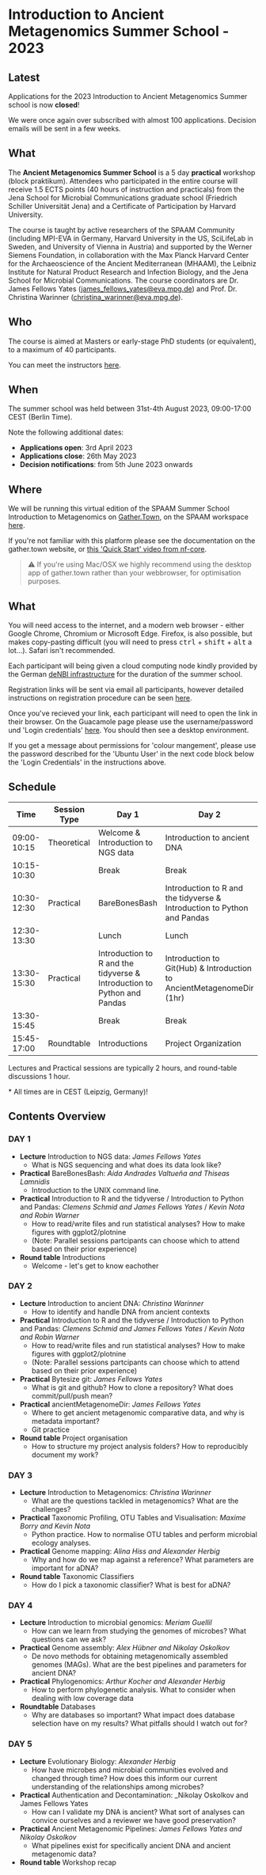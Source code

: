 # Introduction to Ancient Metagenomics Summer School - 2023

## Latest

Applications for the 2023 Introduction to Ancient Metagenomics Summer school is now **closed**!

We were once again over subscribed with almost 100 applications. Decision emails will be sent in a few weeks.

<!-- You can send your application on the following form: [https://survey.academiccloud.de/index.php/773422](https://survey.academiccloud.de/index.php/773422) -->

## What

The **Ancient Metagenomics Summer School** is a 5 day **practical** workshop (block praktikum). Attendees who participated in the entire course will receive 1.5 ECTS points (40 hours of instruction and practicals) from the Jena School for Microbial Communications graduate school (Friedrich Schiller Universität Jena) and a Certificate of Participation by Harvard University.

The course is taught by active researchers of the SPAAM Community (including MPI-EVA in Germany, Harvard University in the US, SciLifeLab in Sweden, and University of Vienna in Austria) and supported by the Werner Siemens Foundation, in collaboration with the Max Planck Harvard Center for the Archaeoscience of the Ancient Mediterranean (MHAAM), the Leibniz Institute for Natural Product Research and Infection Biology, and the Jena School for Microbial Communications. The course coordinators are Dr. James Fellows Yates (james_fellows_yates@eva.mpg.de) and Prof. Dr. Christina Warinner (christina_warinner@eva.mpg.de).

## Who

The course is aimed at Masters or early-stage PhD students (or equivalent), to a maximum of 40 participants.

You can meet the instructors [here](/2023/instructors.md).

## When

The summer school was held between 31st-4th August 2023, 09:00-17:00 CEST (Berlin Time).

Note the following additional dates:

- **Applications open**: 3rd April 2023
- **Applications close**: 26th May 2023
- **Decision notifications**: from 5th June 2023 onwards

## Where

We will be running this virtual edition of the SPAAM Summer School Introduction to Metagenomics on [Gather.Town](https://gather.town), on the SPAAM workspace [here](https://app.gather.town/app/PlXjb0deog0B4JCq/spaam-community).

If you're not familiar with this platform please see the documentation on the gather.town website, or [this 'Quick Start' video from nf-core](https://nf-co.re/events/2022/bytesize-37-gathertown).

> ⚠️ If you're using Mac/OSX we highly recommend using the desktop app of gather.town rather than your webbrowser, for optimisation purposes.

## What

You will need access to the internet, and a modern web browser - either Google Chrome, Chromium or Microsoft Edge.
Firefox, is also possible, but makes copy-pasting difficult (you will need to press <kbd>ctrl</kbd> + <kbd>shift</kbd> + <kbd>alt</kbd> a lot...). Safari isn't recommended.

Each participant will being given a cloud computing node kindly provided by the German [deNBI infrastructure](https://www.denbi.de/cloud) for the duration of the summer school.

Registration links will be sent via email all participants, however detailed instructions on registration procedure can be seen [here](2023/denbi-registration).

Once you've recieved your link, each participant will need to open the link in their browser. On the Guacamole page please use the username/password und 'Login credentials' [here](https://cloud.denbi.de/wiki/simple_vm/customization/#apache-guacamole). You should then see a desktop environment.

If you get a message about permissions for 'colour mangement', please use the password described for the 'Ubuntu User' in the next code block below the 'Login Credentials' in the instructions above.

## Schedule

| **Time**    | **Session Type** | **Day 1**                                                               | **Day 2**                                                               | **Day 3**                                         | **Day 4**                          | **Day 5**                               |
| ----------- | ---------------- | ----------------------------------------------------------------------- | ----------------------------------------------------------------------- | ------------------------------------------------- | ---------------------------------- | --------------------------------------- |
| 09:00-10:15 | Theoretical      | Welcome & Introduction to NGS data                                      | Introduction to ancient DNA                                             | Introduction to Metagenomics                      | Introduction to microbial genomics | Evolutionary Biology                    |
| 10:15-10:30 |                  | Break                                                                   | Break                                                                   | Break                                             | Break                              | Break                                   |
| 10:30-12:30 | Practical        | BareBonesBash                                                           | Introduction to R and the tidyverse & Introduction to Python and Pandas | Taxonomic Profiling, OTU Tables and Visualisation | Genome assembly                    | Decontamination and authentication      |
| 12:30-13:30 |                  | Lunch                                                                   | Lunch                                                                   | Lunch                                             | Lunch                              | Lunch                                   |
| 13:30-15:30 | Practical        | Introduction to R and the tidyverse & Introduction to Python and Pandas | Introduction to Git(Hub) & Introduction to AncientMetagenomeDir (1hr)   | Genome mapping                                    | Phylogenomics                      | Ancient Metagenomic Pipelines & Wrap Up |
| 13:30-15:45 |                  | Break                                                                   | Break                                                                   | Break                                             | Break                              |
| 15:45-17:00 | Roundtable       | Introductions                                                           | Project Organization                                                    | Taxonomic Classifiers                             | Databases                          | Dinner (Leipzig Only)                   |

Lectures and Practical sessions are typically 2 hours, and round-table discussions 1 hour.

\* All times are in CEST (Leipzig, Germany)!

## Contents Overview

### DAY 1

- **Lecture** Introduction to NGS data: _James Fellows Yates_
  - What is NGS sequencing and what does its data look like?
- **Practical** BareBonesBash: _Aida Andrades Valtueña and Thiseas Lamnidis_
  - Introduction to the UNIX command line.
- **Practical** Introduction to R and the tidyverse / Introduction to Python and Pandas: _Clemens Schmid and James Fellows Yates_ / _Kevin Nota and Robin Warner_
  - How to read/write files and run statistical analyses? How to make figures with ggplot2/plotnine
  - (Note: Parallel sessions partcipants can choose which to attend based on their prior experience)
- **Round table** Introductions
  - Welcome - let's get to know eachother

### DAY 2

- **Lecture** Introduction to ancient DNA: _Christina Warinner_
  - How to identify and handle DNA from ancient contexts
- **Practical** Introduction to R and the tidyverse / Introduction to Python and Pandas: _Clemens Schmid and James Fellows Yates_ / _Kevin Nota and Robin Warner_
  - How to read/write files and run statistical analyses? How to make figures with ggplot2/plotnine
  - (Note: Parallel sessions partcipants can choose which to attend based on their prior experience)
- **Practical** Bytesize git: _James Fellows Yates_
  - What is git and github? How to clone a repository? What does commit/pull/push mean?
- **Practical** ancientMetagenomeDir: _James Fellows Yates_
  - Where to get ancient metagenomic comparative data, and why is metadata important?
  - Git practice
- **Round table** Project organisation
  - How to structure my project analysis folders? How to reproducibly document my work?

### DAY 3

- **Lecture** Introduction to Metagenomics: _Christina Warinner_
  - What are the questions tackled in metagenomics? What are the challenges?
- **Practical** Taxonomic Profiling, OTU Tables and Visualisation: _Maxime Borry and Kevin Nota_
  - Python practice. How to normalise OTU tables and perform microbial ecology analyses.
- **Practical** Genome mapping: _Alina Hiss and Alexander Herbig_
  - Why and how do we map against a reference? What parameters are important for aDNA?
- **Round table** Taxonomic Classifiers
  - How do I pick a taxonomic classifier? What is best for aDNA?

### DAY 4

- **Lecture** Introduction to microbial genomics: _Meriam Guellil_
  - How can we learn from studying the genomes of microbes? What questions can we ask?
- **Practical** Genome assembly: _Alex Hübner and Nikolay Oskolkov_
  - De novo methods for obtaining metagenomically assembled genomes (MAGs). What are the best pipelines and parameters for ancient DNA?
- **Practical** Phylogenomics: _Arthur Kocher and Alexander Herbig_
  - How to perform phylogenetic analysis. What to consider when dealing with low coverage data
- **Roundtable** Databases
  - Why are databases so important? What impact does database selection have on my results? What pitfalls should I watch out for?

### DAY 5

- **Lecture** Evolutionary Biology: _Alexander Herbig_
  - How have microbes and microbial communities evolved and changed through time? How does this inform our current understanding of the relationships among microbes?
- **Practical** Authentication and Decontamination: \_Nikolay Oskolkov and James Fellows Yates
  - How can I validate my DNA is ancient? What sort of analyses can convice ourselves and a reviewer we have good preservation?
- **Practical** Ancient Metagenomic Pipelines: _James Fellows Yates and Nikolay Oskolkov_
  - What pipelines exist for specifically ancient DNA and ancient metagenomic data?
- **Round table** Workshop recap
